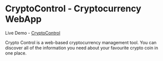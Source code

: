# CryptoControl - Cryptocurrency WebApp

Live Demo - [CryptoControl](crypto-controll.vercel.app/)

Crypto Control is a web-based cryptocurrency management tool. You can discover all of the information you need about your favourite crypto coin in one place.
